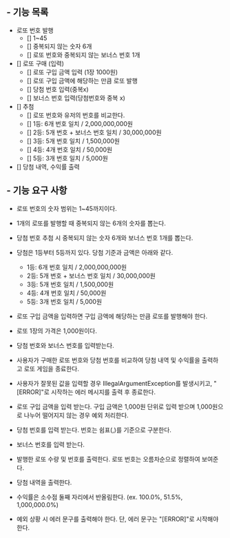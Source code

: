 ## - 기능 목록

- 로또 번호 발행
  - [] 1~45
  - [] 중복되지 않는 숫자 6개
  - [] 로또 번호와 중복되지 않는 보너스 번호 1개
- [] 로또 구매 (입력)
  - [] 로또 구입 금액 입력 (1장 1000원)
  - [] 로또 구입 금액에 해당하는 만큼 로또 발행
  - [] 당첨 번호 입력(중복x)
  - [] 보너스 번호 입력(당첨번호와 중복 x)
- [] 추첨
  - [] 로또 번호와 유저의 번호를 비교한다.
  - [] 1등: 6개 번호 일치 / 2,000,000,000원
  - [] 2등: 5개 번호 + 보너스 번호 일치 / 30,000,000원
  - [] 3등: 5개 번호 일치 / 1,500,000원
  - [] 4등: 4개 번호 일치 / 50,000원
  - [] 5등: 3개 번호 일치 / 5,000원
- [] 당첨 내역, 수익률 출력

## - 기능 요구 사항
- 로또 번호의 숫자 범위는 1~45까지이다.
- 1개의 로또를 발행할 때 중복되지 않는 6개의 숫자를 뽑는다.
- 당첨 번호 추첨 시 중복되지 않는 숫자 6개와 보너스 번호 1개를 뽑는다.
- 당첨은 1등부터 5등까지 있다. 당첨 기준과 금액은 아래와 같다.
    - 1등: 6개 번호 일치 / 2,000,000,000원
    - 2등: 5개 번호 + 보너스 번호 일치 / 30,000,000원
    - 3등: 5개 번호 일치 / 1,500,000원
    - 4등: 4개 번호 일치 / 50,000원
    - 5등: 3개 번호 일치 / 5,000원

- 로또 구입 금액을 입력하면 구입 금액에 해당하는 만큼 로또를 발행해야 한다.
- 로또 1장의 가격은 1,000원이다.
- 당첨 번호와 보너스 번호를 입력받는다.
- 사용자가 구매한 로또 번호와 당첨 번호를 비교하여 당첨 내역 및 수익률을 출력하고 로또 게임을 종료한다.
- 사용자가 잘못된 값을 입력할 경우 IllegalArgumentException를 발생시키고,
  "[ERROR]"로 시작하는 에러 메시지를 출력 후 종료한다.

- 로또 구입 금액을 입력 받는다. 
  구입 금액은 1,000원 단위로 입력 받으며 1,000원으로 나누어 떨어지지 않는 경우 예외 처리한다.
- 당첨 번호를 입력 받는다. 번호는 쉼표(,)를 기준으로 구분한다.
- 보너스 번호를 입력 받는다.

- 발행한 로또 수량 및 번호를 출력한다. 로또 번호는 오름차순으로 정렬하여 보여준다.
- 당첨 내역을 출력한다.
- 수익률은 소수점 둘째 자리에서 반올림한다. (ex. 100.0%, 51.5%, 1,000,000.0%)
- 예외 상황 시 에러 문구를 출력해야 한다. 단, 에러 문구는 "[ERROR]"로 시작해야 한다.

